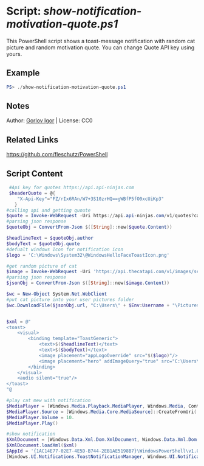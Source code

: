 Script: *show-notification-motivation-quote.ps1*
========================

This PowerShell script shows a toast-message notification with random cat picture and random motivation quote.
You can change Quote API key using yours.

Example
-------
```powershell
PS> ./show-notification-motivation-quote.ps1

```

Notes
-----
Author: [Gorlov Igor](https://github.com/noBloodOnTheLeaves) | License: CC0

Related Links
-------------
https://github.com/fleschutz/PowerShell

Script Content
--------------
```powershell
 #Api key for quotes https://api.api-ninjas.com
 $headerQuote = @{
    "X-Api-Key"="FZ/rIx6RAn/W7+3S10zrHQ==gWBfP5fO0xcUiKp3"
   } 
#calling api and getting quoute
$quote = Invoke-WebRequest -Uri https://api.api-ninjas.com/v1/quotes?category=inspirational -Method GET -Headers $headerQuote
#parsing json response
$quoteObj = ConvertFrom-Json $([String]::new($quote.Content))

$headlineText = $quoteObj.author
$bodyText = $quoteObj.quote
#defualt windows Icon for notification icon
$logo = 'C:\Windows\System32\@WindowsHelloFaceToastIcon.png'

#get random picture of cat
$image = Invoke-WebRequest -Uri 'https://api.thecatapi.com/v1/images/search?size=small' -Method Get
#parsing json response
$jsonObj = ConvertFrom-Json $([String]::new($image.Content))

$wc = New-Object System.Net.WebClient
#put cat picture into your user pictures folder
$wc.DownloadFile($jsonObj.url, "C:\Users\" + $Env:Username + "\Pictures\test.jpg")


$xml = @"
<toast>
    <visual>
        <binding template="ToastGeneric">
            <text>$($headlineText)</text>
            <text>$($bodyText)</text>
            <image placement="appLogoOverride" src="$($logo)"/>
            <image placement="hero" addImageQuery="true" src="C:\Users\User\Pictures\test.jpg"/>
        </binding>
    </visual>
    <audio silent="true"/>
</toast>
"@

#play cat mew with notification
$MediaPlayer = [Windows.Media.Playback.MediaPlayer, Windows.Media, ContentType = WindowsRuntime]::New()
$MediaPlayer.Source = [Windows.Media.Core.MediaSource]::CreateFromUri('https://v1.cdnpk.net/videvo_files/audio/premium/audio0023/watermarked/AnimalCat 6003_40_1_preview.mp3')
$MediaPlayer.Volume = 10.
$MediaPlayer.Play()

#show notification
$XmlDocument = [Windows.Data.Xml.Dom.XmlDocument, Windows.Data.Xml.Dom.XmlDocument, ContentType = WindowsRuntime]::New()
$XmlDocument.loadXml($xml)
$AppId = '{1AC14E77-02E7-4E5D-B744-2EB1AE5198B7}\WindowsPowerShell\v1.0\powershell.exe'
[Windows.UI.Notifications.ToastNotificationManager, Windows.UI.Notifications, ContentType = WindowsRuntime]::CreateToastNotifier($AppId).Show($XmlDocument)
```
